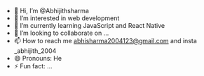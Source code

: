 - 👋 Hi, I’m @Abhijithsharma
- 👀 I’m interested in web development 
- 🌱 I’m currently learning JavaScript and React Native 
- 💞️ I’m looking to collaborate on ...
- 📫 How to reach me abhisharma2004123@gmail.com and insta _abhijith_2004
- 😄 Pronouns: He
- ⚡ Fun fact: ...

<!---
Abhijithsharma/Abhijithsharma is a ✨ special ✨ repository because its `README.md` (this file) appears on your GitHub profile.
You can click the Preview link to take a look at your changes.
--->
